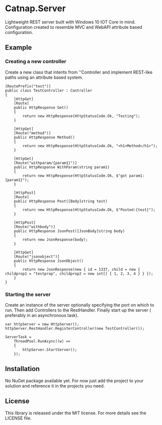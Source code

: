 # Catnap.Server
Lightweight REST server built with Windows 10 IOT Core in mind. Configuration created to resemble MVC and WebAPI attribute based configuration.

## Example

### Creating a new controller

Create a new class that interits from ''Controller and implement REST-like paths using an attribute based system.

	[RoutePrefix("test")]
	public class TestController : Controller
	{
		[HttpGet]
		[Route]
		public HttpResponse Get()
		{
			return new HttpResponse(HttpStatusCode.Ok, "Testing");
		}

		[HttpGet]
		[Route("method")]
		public HttpResponse Method()
		{
			return new HttpResponse(HttpStatusCode.Ok, "<h1>Method</h1>");
		}

		[HttpGet]
		[Route("withparam/{param1}")]
		public HttpResponse WithParam(string param1)
		{
			return new HttpResponse(HttpStatusCode.Ok, $"got param1: {param1}");
		}

		[HttpPost]
		[Route]
		public HttpResponse Post([Body]string test)
		{
			return new HttpResponse(HttpStatusCode.Ok, $"Posted:{test}");
		}

		[HttpPost]
		[Route("withbody")]
		public HttpResponse JsonPost([JsonBody]string body)
		{
			return new JsonResponse(body);
		}

		[HttpGet]
		[Route("jsonobject")]
		public HttpResponse JsonObject()
		{
			return new JsonResponse(new { id = 1337, child = new { childprop1 = "testprop", childprop2 = new int[] { 1, 2, 3, 4 } } });
		}
	}

### Starting the server

Create an instance of the server optionally specifying the port on which to run. Then add Controllers to the RestHandler. Finally start up the server ( preferably in an asynchronous task).

	var httpServer = new HttpServer();
	httpServer.RestHandler.RegisterController(new TestController());

	ServerTask =
		ThreadPool.RunAsync((w) =>
		{
			httpServer.StartServer();
		});

## Installation

No NuGet package available yet. For now just add the project to your solution and reference it in the projects you need.

## License

This library is released under the MIT license. For more details see the LICENSE file.

